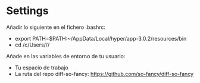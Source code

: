 # Settings

Añadir lo siguiente en el fichero .bashrc:

- export PATH=$PATH:~/AppData/Local/hyper/app-3.0.2/resources/bin
- cd /c/Users/<myUsuario>/<workspace>/<repositorio>

Añade en las variables de entorno de tu usuario:

- Tu espacio de trabajo
- La ruta del repo diff-so-fancy: https://github.com/so-fancy/diff-so-fancy
